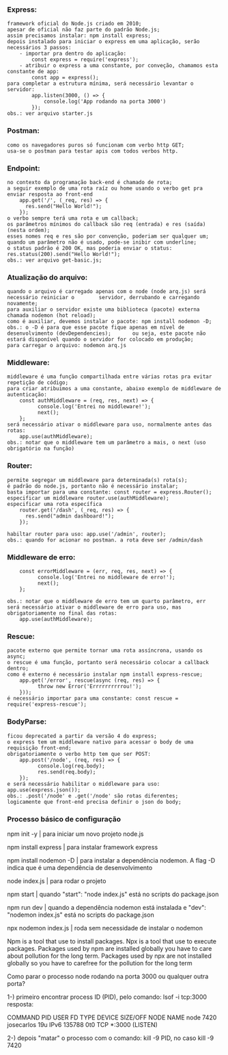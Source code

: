 ### Express:
	framework oficial do Node.js criado em 2010;
	apesar de oficial não faz parte do padrão Node.js;
	assim precisamos instalar: npm install express;
	depois instalado para iniciar o express em uma aplicação, serão necessários 3 passos:
		- importar pra dentro do aplicação:
			const express = require('express');
		- atribuir o express a uma constante, por conveção, chamamos esta constante de app:
			const app = express();
	para completar a estrutura mínima, será necessário levantar o servidor:
			app.listen(3000, () => {
    			console.log('App rodando na porta 3000')
			});
	obs.: ver arquivo starter.js

### Postman:
	como os navegadores puros só funcionam com verbo http GET;
	usa-se o postman para testar apis com todos verbos http.

### Endpoint:
	no contexto da programação back-end é chamado de rota;
	a seguir exemplo de uma rota raíz ou home usando o verbo get pra enviar resposta ao front-end
		app.get('/', (_req, res) => {
  		  res.send("Hello World!");
		});
	o verbo sempre terá uma rota e um callback;
	os parâmetros mínimos do callback são req (entrada) e res (saída) (nesta ordem);
	esses nomes req e res são por convenção, poderiam ser qualquer um;
	quando um parâmetro não é usado, pode-se inibir com underline;
	o status padrão é 200 OK, mas poderia enviar o status: res.status(200).send("Hello World!");
	obs.: ver arquivo get-basic.js;
	
### Atualização do arquivo:
	quando o arquivo é carregado apenas com o node (node arq.js) será necessário reiniciar o 		servidor, derrubando e carregando novamente;
	para auxiliar o servidor existe uma biblioteca (pacote) externa chamada nodemon (hot reload);
	como é auxiliar, devemos instalar o pacote: npm install nodemon -D;
	obs.: o -D é para que esse pacote fique apenas em nível de desenvolvimento (devDependencies); 		ou seja, este pacote não estará disponível quando o servidor for colocado em produção;
	para carregar o arquivo: nodemon arq.js

### Middleware:
	middleware é uma função compartilhada entre várias rotas pra evitar repetição de código;
	para criar atribuimos a uma constante, abaixo exemplo de middleware de autenticação:
		const authMiddleware = (req, res, next) => {
    		  console.log('Entrei no middleware!');
    		  next();
		};
	será necessário ativar o middleware para uso, normalmente antes das rotas:
		app.use(authMiddleware);
	obs.: notar que o middleware tem um parâmetro a mais, o next (uso obrigatório na função)
	
### Router:
	permite segregar um middleware para determinada(s) rota(s);
	é padrão do node.js, portanto não é necessário instalar;
	basta importar para uma constante: const router = express.Router();
	especificar um middleware router.use(authMiddleware);
	especificar uma rota específica
		router.get('/dash', (_req, res) => {
  		  res.send("admin dashboard!");
		});
	
	habiltar router para uso: app.use('/admin', router);
	obs.: quando for acionar no postman. a rota deve ser /admin/dash

### Middleware de erro:
		const errorMiddleware = (err, req, res, next) => {
    		  console.log('Entrei no middleware de erro!');
    		  next();
		};

	obs.: notar que o middleware de erro tem um quarto parâmetro, err
	será necessário ativar o middleware de erro para uso, mas obrigatoriamente no final das rotas:
		app.use(authMiddleware);

### Rescue:
	pacote externo que permite tornar uma rota assíncrona, usando os async;
	o rescue é uma função, portanto será necessário colocar a callback dentro;
	como é externo é necessário instalar npm install express-rescue;
		app.get('/error', rescue(async (req, res) => {
    		  throw new Error('Errrrrrrrrrou!');
		}));
	é necessário importar para uma constante: const rescue = require('express-rescue');
	
### BodyParse:
	ficou deprecated a partir da versão 4 do express;
	o express tem um middleware nativo para acessar o body de uma requisição front-end;
	obrigatoriamente o verbo http tem que ser POST:
		app.post('/node', (req, res) => {
    		  console.log(req.body);
    		  res.send(req.body);
		});
	e será necessário habilitar o middleware para uso: app.use(express.json());
	obs.: .post('/node' e .get('/node' são rotas diferentes;
	logicamente que front-end precisa definir o json do body;

### Processo básico de configuração
npm init -y | para iniciar um novo projeto node.js

npm install express | para instalar framework express

npm install nodemon -D | para instalar a dependência nodemon. A flag -D indica que é uma dependência de desenvolvimento

node index.js | para rodar o projeto

npm start | quando "start": "node index.js" está no scripts do package.json

npm run dev | quando a dependência nodemon está instalada e "dev": "nodemon index.js" está no scripts do package.json

npx nodemon index.js | roda sem necessidade de instalar o nodemon

Npm is a tool that use to install packages.
Npx is a tool that use to execute packages.
Packages used by npm are installed globally you have to care about pollution for the long term.
Packages used by npx are not installed globally so you have to carefree for the pollution for the long term

Como parar o processo node rodando na porta 3000 ou qualquer outra porta?

1-) primeiro encontrar process ID (PID), pelo comando: lsof -i tcp:3000
resposta: 

COMMAND PID  USER         FD   TYPE DEVICE SIZE/OFF NODE NAME
node    7420 josecarlos   19u  IPv6 135788 0t0      TCP *:3000 (LISTEN)

2-) depois "matar" o processo com o comando: kill -9 PID, no caso kill -9 7420


